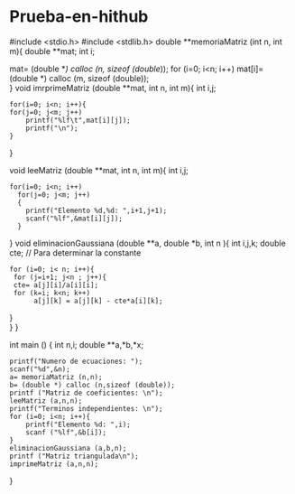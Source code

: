 # Prueba-en-hithub

#include <stdio.h>
#include <stdlib.h>
double **memoriaMatriz (int n, int m){
  double **mat;
  int i;
  
  mat= (double **) calloc (n, sizeof (double*));
  for (i=0; i<n; i++)
       mat[i]= (double *) calloc (m, sizeof (double));	
}
void imrprimeMatriz (double **mat, int n, int m){
	int i,j;
	
	for(i=0; i<n; i++){
	for(j=0; j<m; j++)
      	printf("%lf\t",mat[i][j]);
      	printf("\n");	
	}
	  
      
}

void leeMatriz (double **mat, int n, int m){
	int i,j;
	
	for(i=0; i<n; i++)
	  for(j=0; j<m; j++)
      {
      	printf("Elemento %d,%d: ",i+1,j+1);
      	scanf("%lf",&mat[i][j]);
      }
}
void eliminacionGaussiana (double **a, double *b, int n ){
	int i,j,k;
	double cte; // Para determinar la constante
	
	for (i=0; i< n; i++){
	 for (j=i+1; j<n ; j++){
	 cte= a[j][i]/a[i][i];
	 for (k=i; k<n; k++)
	      a[j][k] = a[j][k] - cte*a[i][k];  	
}			
}
}


int main () {
	int n,i;
	double **a,*b,*x;
	
	printf("Numero de ecuaciones: ");
	scanf("%d",&n);
	a= memoriaMatriz (n,n);
	b= (double *) calloc (n,sizeof (double));
	printf ("Matriz de coeficientes: \n");
	leeMatriz (a,n,n);
	printf("Terminos independientes: \n");
	for (i=0; i<n; i++){
		printf("Elemento %d: ",i);  
		scanf ("%lf",&b[i]);	
	}
	eliminacionGaussiana (a,b,n);
	printf ("Matriz triangulada\n");
	imprimeMatriz (a,n,n);
	
	
}
